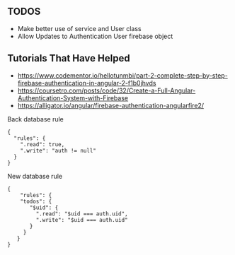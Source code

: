 ## TODOS
 * Make better use of service and User class
 * Allow Updates to Authentication User firebase object


## Tutorials That Have Helped
  * https://www.codementor.io/hellotunmbi/part-2-complete-step-by-step-firebase-authentication-in-angular-2-f1b0jhvds
  * https://coursetro.com/posts/code/32/Create-a-Full-Angular-Authentication-System-with-Firebase
  * https://alligator.io/angular/firebase-authentication-angularfire2/


Back database rule
```
{
  "rules": {
    ".read": true,
    ".write": "auth != null"
  }
}
```

New database rule
```
{
	"rules": {
    "todos": {
       "$uid": {
         ".read": "$uid === auth.uid",
         ".write": "$uid === auth.uid"
       }
     }
   }
}
```
